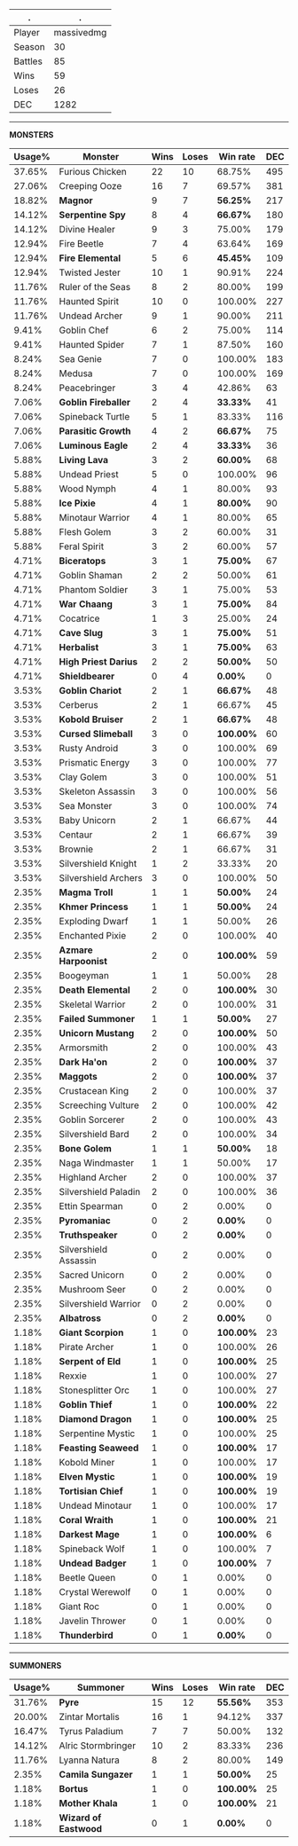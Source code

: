 .|.
|-|-
Player|massivedmg
Season|30
Battles|85
Wins|59
Loses|26
DEC|1282

---
**MONSTERS**

Usage%|Monster|Wins|Loses|Win rate|DEC|
-|-|-|-|-|-|
37.65%|Furious Chicken|22|10|68.75%|495|
27.06%|Creeping Ooze|16|7|69.57%|381|
18.82%|**Magnor**|9|7|**56.25%**|217|
14.12%|**Serpentine Spy**|8|4|**66.67%**|180|
14.12%|Divine Healer|9|3|75.00%|179|
12.94%|Fire Beetle|7|4|63.64%|169|
12.94%|**Fire Elemental**|5|6|**45.45%**|109|
12.94%|Twisted Jester|10|1|90.91%|224|
11.76%|Ruler of the Seas|8|2|80.00%|199|
11.76%|Haunted Spirit|10|0|100.00%|227|
11.76%|Undead Archer|9|1|90.00%|211|
9.41%|Goblin Chef|6|2|75.00%|114|
9.41%|Haunted Spider|7|1|87.50%|160|
8.24%|Sea Genie|7|0|100.00%|183|
8.24%|Medusa|7|0|100.00%|169|
8.24%|Peacebringer|3|4|42.86%|63|
7.06%|**Goblin Fireballer**|2|4|**33.33%**|41|
7.06%|Spineback Turtle|5|1|83.33%|116|
7.06%|**Parasitic Growth**|4|2|**66.67%**|75|
7.06%|**Luminous Eagle**|2|4|**33.33%**|36|
5.88%|**Living Lava**|3|2|**60.00%**|68|
5.88%|Undead Priest|5|0|100.00%|96|
5.88%|Wood Nymph|4|1|80.00%|93|
5.88%|**Ice Pixie**|4|1|**80.00%**|90|
5.88%|Minotaur Warrior|4|1|80.00%|65|
5.88%|Flesh Golem|3|2|60.00%|31|
5.88%|Feral Spirit|3|2|60.00%|57|
4.71%|**Biceratops**|3|1|**75.00%**|67|
4.71%|Goblin Shaman|2|2|50.00%|61|
4.71%|Phantom Soldier|3|1|75.00%|53|
4.71%|**War Chaang**|3|1|**75.00%**|84|
4.71%|Cocatrice|1|3|25.00%|24|
4.71%|**Cave Slug**|3|1|**75.00%**|51|
4.71%|**Herbalist**|3|1|**75.00%**|63|
4.71%|**High Priest Darius**|2|2|**50.00%**|50|
4.71%|**Shieldbearer**|0|4|**0.00%**|0|
3.53%|**Goblin Chariot**|2|1|**66.67%**|48|
3.53%|Cerberus|2|1|66.67%|45|
3.53%|**Kobold Bruiser**|2|1|**66.67%**|48|
3.53%|**Cursed Slimeball**|3|0|**100.00%**|60|
3.53%|Rusty Android|3|0|100.00%|69|
3.53%|Prismatic Energy|3|0|100.00%|77|
3.53%|Clay Golem|3|0|100.00%|51|
3.53%|Skeleton Assassin|3|0|100.00%|56|
3.53%|Sea Monster|3|0|100.00%|74|
3.53%|Baby Unicorn|2|1|66.67%|44|
3.53%|Centaur|2|1|66.67%|39|
3.53%|Brownie|2|1|66.67%|31|
3.53%|Silvershield Knight|1|2|33.33%|20|
3.53%|Silvershield Archers|3|0|100.00%|50|
2.35%|**Magma Troll**|1|1|**50.00%**|24|
2.35%|**Khmer Princess**|1|1|**50.00%**|24|
2.35%|Exploding Dwarf|1|1|50.00%|26|
2.35%|Enchanted Pixie|2|0|100.00%|40|
2.35%|**Azmare Harpoonist**|2|0|**100.00%**|59|
2.35%|Boogeyman|1|1|50.00%|28|
2.35%|**Death Elemental**|2|0|**100.00%**|30|
2.35%|Skeletal Warrior|2|0|100.00%|31|
2.35%|**Failed Summoner**|1|1|**50.00%**|27|
2.35%|**Unicorn Mustang**|2|0|**100.00%**|50|
2.35%|Armorsmith|2|0|100.00%|43|
2.35%|**Dark Ha'on**|2|0|**100.00%**|37|
2.35%|**Maggots**|2|0|**100.00%**|37|
2.35%|Crustacean King|2|0|100.00%|37|
2.35%|Screeching Vulture|2|0|100.00%|42|
2.35%|Goblin Sorcerer|2|0|100.00%|43|
2.35%|Silvershield Bard|2|0|100.00%|34|
2.35%|**Bone Golem**|1|1|**50.00%**|18|
2.35%|Naga Windmaster|1|1|50.00%|17|
2.35%|Highland Archer|2|0|100.00%|37|
2.35%|Silvershield Paladin|2|0|100.00%|36|
2.35%|Ettin Spearman|0|2|0.00%|0|
2.35%|**Pyromaniac**|0|2|**0.00%**|0|
2.35%|**Truthspeaker**|0|2|**0.00%**|0|
2.35%|Silvershield Assassin|0|2|0.00%|0|
2.35%|Sacred Unicorn|0|2|0.00%|0|
2.35%|Mushroom Seer|0|2|0.00%|0|
2.35%|Silvershield Warrior|0|2|0.00%|0|
2.35%|**Albatross**|0|2|**0.00%**|0|
1.18%|**Giant Scorpion**|1|0|**100.00%**|23|
1.18%|Pirate Archer|1|0|100.00%|26|
1.18%|**Serpent of Eld**|1|0|**100.00%**|25|
1.18%|Rexxie|1|0|100.00%|27|
1.18%|Stonesplitter Orc|1|0|100.00%|27|
1.18%|**Goblin Thief**|1|0|**100.00%**|22|
1.18%|**Diamond Dragon**|1|0|**100.00%**|25|
1.18%|Serpentine Mystic|1|0|100.00%|25|
1.18%|**Feasting Seaweed**|1|0|**100.00%**|17|
1.18%|Kobold Miner|1|0|100.00%|17|
1.18%|**Elven Mystic**|1|0|**100.00%**|19|
1.18%|**Tortisian Chief**|1|0|**100.00%**|19|
1.18%|Undead Minotaur|1|0|100.00%|17|
1.18%|**Coral Wraith**|1|0|**100.00%**|21|
1.18%|**Darkest Mage**|1|0|**100.00%**|6|
1.18%|Spineback Wolf|1|0|100.00%|7|
1.18%|**Undead Badger**|1|0|**100.00%**|7|
1.18%|Beetle Queen|0|1|0.00%|0|
1.18%|Crystal Werewolf|0|1|0.00%|0|
1.18%|Giant Roc|0|1|0.00%|0|
1.18%|Javelin Thrower|0|1|0.00%|0|
1.18%|**Thunderbird**|0|1|**0.00%**|0|

---
**SUMMONERS**

Usage%|Summoner|Wins|Loses|Win rate|DEC|
-|-|-|-|-|-|
31.76%|**Pyre**|15|12|**55.56%**|353|
20.00%|Zintar Mortalis|16|1|94.12%|337|
16.47%|Tyrus Paladium|7|7|50.00%|132|
14.12%|Alric Stormbringer|10|2|83.33%|236|
11.76%|Lyanna Natura|8|2|80.00%|149|
2.35%|**Camila Sungazer**|1|1|**50.00%**|25|
1.18%|**Bortus**|1|0|**100.00%**|25|
1.18%|**Mother Khala**|1|0|**100.00%**|21|
1.18%|**Wizard of Eastwood**|0|1|**0.00%**|0|
